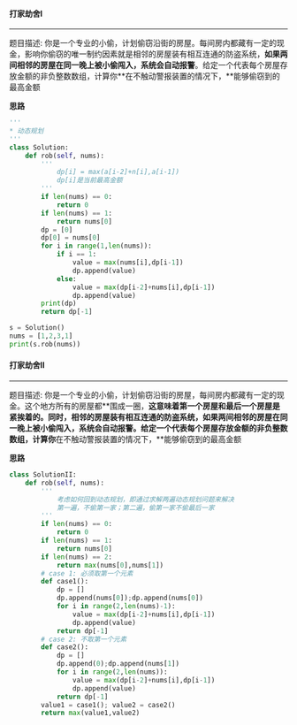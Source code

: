 #### 打家劫舍I

---

题目描述:   你是一个专业的小偷，计划偷窃沿街的房屋。每间房内都藏有一定的现金，影响你偷窃的唯一制约因素就是相邻的房屋装有相互连通的防盗系统，**如果两间相邻的房屋在同一晚上被小偷闯入，系统会自动报警**。给定一个代表每个房屋存放金额的非负整数数组，计算你**在不触动警报装置的情况下，**能够偷窃到的最高金额

**思路**

```python
'''
* 动态规划
'''
class Solution:
    def rob(self, nums):
        ''' 
            dp[i] = max(a[i-2]+n[i],a[i-1])
            dp[i]是当前最高金额
        '''
        if len(nums) == 0:
            return 0
        if len(nums) == 1:
            return nums[0]
        dp = [0]
        dp[0] = nums[0]
        for i in range(1,len(nums)):
            if i == 1:
                value = max(nums[i],dp[i-1])
                dp.append(value)
            else:
                value = max(dp[i-2]+nums[i],dp[i-1])
                dp.append(value)
        print(dp)
        return dp[-1]

s = Solution()
nums = [1,2,3,1]
print(s.rob(nums))
```

#### 打家劫舍II

------

题目描述:   你是一个专业的小偷，计划偷窃沿街的房屋，每间房内都藏有一定的现金。这个地方所有的房屋都**围成一圈，**这意味着第一个房屋和最后一个房屋是紧挨着的。同时，相邻的房屋装有相互连通的防盗系统，**如果两间相邻的房屋在同一晚上被小偷闯入，系统会自动报警**。给定一个代表每个房屋存放金额的非负整数数组，计算你**在不触动警报装置的情况下，**能够偷窃到的最高金额

**思路**

```python
class SolutionII:
    def rob(self, nums):
        ''' 
            考虑如何回到动态规划，即通过求解两遍动态规划问题来解决
            第一遍，不偷第一家；第二遍，偷第一家不偷最后一家
        '''
        if len(nums) == 0:
            return 0
        if len(nums) == 1:
            return nums[0]
        if len(nums) == 2:
            return max(nums[0],nums[1])
        # case 1: 必须取第一个元素
        def case1():
            dp = []
            dp.append(nums[0]);dp.append(nums[0])
            for i in range(2,len(nums)-1):
                value = max(dp[i-2]+nums[i],dp[i-1])
                dp.append(value)
            return dp[-1]
        # case 2: 不取第一个元素
        def case2():
            dp = []
            dp.append(0);dp.append(nums[1])
            for i in range(2,len(nums)):
                value = max(dp[i-2]+nums[i],dp[i-1])
                dp.append(value)
            return dp[-1]
        value1 = case1(); value2 = case2()
        return max(value1,value2)
```

